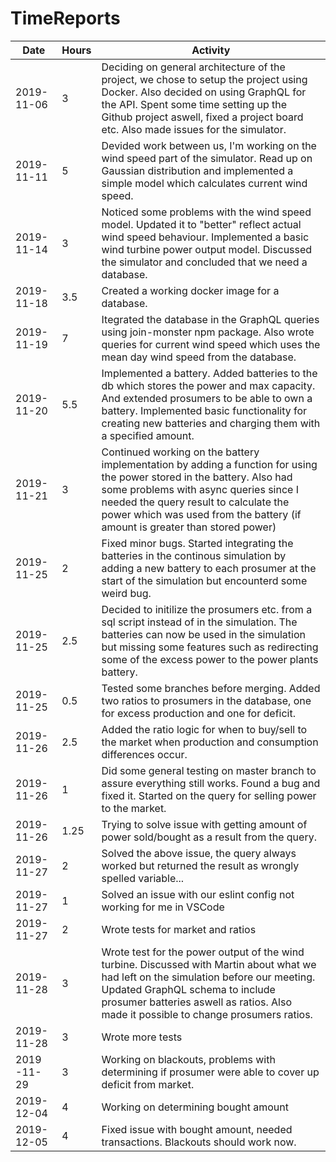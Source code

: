 # TimeReports

| Date        | Hours | Activity                                                                                                                                                                                                                                                                                  |
| ----------- | ----- | ----------------------------------------------------------------------------------------------------------------------------------------------------------------------------------------------------------------------------------------------------------------------------------------- |
| 2019-11-06  | 3     | Deciding on general architecture of the project, we chose to setup the project using Docker. Also decided on using GraphQL for the API. Spent some time setting up the Github project aswell, fixed a project board etc. Also made issues for the simulator.                              |
| 2019-11-11  | 5     | Devided work between us, I'm working on the wind speed part of the simulator. Read up on Gaussian distribution and implemented a simple model which calculates current wind speed.                                                                                                        |
| 2019-11-14  | 3     | Noticed some problems with the wind speed model. Updated it to "better" reflect actual wind speed behaviour. Implemented a basic wind turbine power output model. Discussed the simulator and concluded that we need a database.                                                          |
| 2019-11-18  | 3.5   | Created a working docker image for a database.                                                                                                                                                                                                                                            |
| 2019-11-19  | 7     | Itegrated the database in the GraphQL queries using join-monster npm package. Also wrote queries for current wind speed which uses the mean day wind speed from the database.                                                                                                             |
| 2019-11-20  | 5.5   | Implemented a battery. Added batteries to the db which stores the power and max capacity. And extended prosumers to be able to own a battery. Implemented basic functionality for creating new batteries and charging them with a specified amount.                                       |
| 2019-11-21  | 3     | Continued working on the battery implementation by adding a function for using the power stored in the battery. Also had some problems with async queries since I needed the query result to calculate the power which was used from the battery (if amount is greater than stored power) |
| 2019-11-25  | 2     | Fixed minor bugs. Started integrating the batteries in the continous simulation by adding a new battery to each prosumer at the start of the simulation but encounterd some weird bug.                                                                                                    |
| 2019-11-25  | 2.5   | Decided to initilize the prosumers etc. from a sql script instead of in the simulation. The batteries can now be used in the simulation but missing some features such as redirecting some of the excess power to the power plants battery.                                               |
| 2019-11-25  | 0.5   | Tested some branches before merging. Added two ratios to prosumers in the database, one for excess production and one for deficit.                                                                                                                                                        |
| 2019-11-26  | 2.5   | Added the ratio logic for when to buy/sell to the market when production and consumption differences occur.                                                                                                                                                                               |
| 2019-11-26  | 1     | Did some general testing on master branch to assure everything still works. Found a bug and fixed it. Started on the query for selling power to the market.                                                                                                                               |
| 2019-11-26  | 1.25  | Trying to solve issue with getting amount of power sold/bought as a result from the query.                                                                                                                                                                                                |
| 2019-11-27  | 2     | Solved the above issue, the query always worked but returned the result as wrongly spelled variable...                                                                                                                                                                                    |
| 2019-11-27  | 1     | Solved an issue with our eslint config not working for me in VSCode                                                                                                                                                                                                                       |
| 2019-11-27  | 2     | Wrote tests for market and ratios                                                                                                                                                                                                                                                         |
| 2019-11-28  | 3     | Wrote test for the power output of the wind turbine. Discussed with Martin about what we had left on the simulation before our meeting. Updated GraphQL schema to include prosumer batteries aswell as ratios. Also made it possible to change prosumers ratios.                          |
| 2019-11-28  | 3     | Wrote more tests                                                                                                                                                                                                                                                                          |
| 2019 -11-29 | 3     | Working on blackouts, problems with determining if prosumer were able to cover up deficit from market.                                                                                                                                                                                    |
| 2019-12-04  | 4     | Working on determining bought amount                                                                                                                                                                                                                                                      |
| 2019-12-05  | 4     | Fixed issue with bought amount, needed transactions. Blackouts should work now.                                                                                                                                                                                                           |
